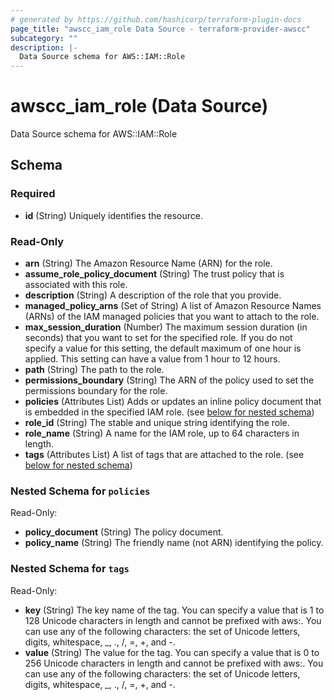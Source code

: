 ```yaml
---
# generated by https://github.com/hashicorp/terraform-plugin-docs
page_title: "awscc_iam_role Data Source - terraform-provider-awscc"
subcategory: ""
description: |-
  Data Source schema for AWS::IAM::Role
---
```


# awscc_iam_role (Data Source)

Data Source schema for AWS::IAM::Role



<!-- schema generated by tfplugindocs -->
## Schema

### Required

- **id** (String) Uniquely identifies the resource.

### Read-Only

- **arn** (String) The Amazon Resource Name (ARN) for the role.
- **assume_role_policy_document** (String) The trust policy that is associated with this role.
- **description** (String) A description of the role that you provide.
- **managed_policy_arns** (Set of String) A list of Amazon Resource Names (ARNs) of the IAM managed policies that you want to attach to the role.
- **max_session_duration** (Number) The maximum session duration (in seconds) that you want to set for the specified role. If you do not specify a value for this setting, the default maximum of one hour is applied. This setting can have a value from 1 hour to 12 hours.
- **path** (String) The path to the role.
- **permissions_boundary** (String) The ARN of the policy used to set the permissions boundary for the role.
- **policies** (Attributes List) Adds or updates an inline policy document that is embedded in the specified IAM role. (see [below for nested schema](#nestedatt--policies))
- **role_id** (String) The stable and unique string identifying the role.
- **role_name** (String) A name for the IAM role, up to 64 characters in length.
- **tags** (Attributes List) A list of tags that are attached to the role. (see [below for nested schema](#nestedatt--tags))

<a id="nestedatt--policies"></a>
### Nested Schema for `policies`

Read-Only:

- **policy_document** (String) The policy document.
- **policy_name** (String) The friendly name (not ARN) identifying the policy.


<a id="nestedatt--tags"></a>
### Nested Schema for `tags`

Read-Only:

- **key** (String) The key name of the tag. You can specify a value that is 1 to 128 Unicode characters in length and cannot be prefixed with aws:. You can use any of the following characters: the set of Unicode letters, digits, whitespace, _, ., /, =, +, and -.
- **value** (String) The value for the tag. You can specify a value that is 0 to 256 Unicode characters in length and cannot be prefixed with aws:. You can use any of the following characters: the set of Unicode letters, digits, whitespace, _, ., /, =, +, and -.


